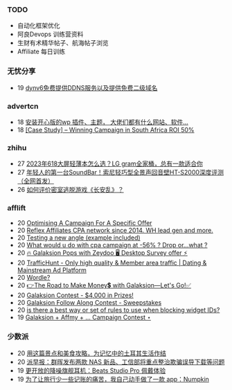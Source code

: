 ### TODO
-  自动化框架优化
-  阿良Devops 训练营资料
-  生财有术精华帖子、航海帖子浏览
-  Affiliate 每日训练

### 无忧分享
<!-- ruyo:START -->
-  19 [dynv6免费提供DDNS服务以及提供免费二级域名](https://51.ruyo.net/18430.html)<!-- ruyo:END -->

### advertcn
<!-- advertcn:START -->
-  18 [安装开心版的wp 插件、主题， 大佬们都有什么网站、软件...](https://www.advertcn.com/forum.php?mod=viewthread&tid=111253)
-  18 [[Case Study] – Winning Campaign in South Africa ROI 50%](https://www.advertcn.com/forum.php?mod=viewthread&tid=111251)<!-- advertcn:END -->

### zhihu
<!-- zhihu:START -->
-  27 [2023年618大屏轻薄本怎么选？LG gram全家桶，总有一款适合你](http://zhuanlan.zhihu.com/p/632641888?utm_campaign=rss&utm_medium=rss&utm_source=rss&utm_content=title)
-  27 [年轻人的第一台SoundBar！索尼轻巧型全景声回音壁HT-S2000深度评测（全网首发）](http://zhuanlan.zhihu.com/p/630990296?utm_campaign=rss&utm_medium=rss&utm_source=rss&utm_content=title)
-  26 [如何评价密室逃脱游戏《长安乱》？](http://www.zhihu.com/question/563950552/answer/3045961312?utm_campaign=rss&utm_medium=rss&utm_source=rss&utm_content=title)<!-- zhihu:END -->

### afflift
<!-- afflift:START -->
-  20 [Optimising A Campaign For A Specific Offer](https://afflift.com/f/threads/optimising-a-campaign-for-a-specific-offer.11318/)
-  20 [Reflex Affiliates CPA network since 2014. WH lead gen and more.](https://afflift.com/f/threads/reflex-affiliates-cpa-network-since-2014-wh-lead-gen-and-more.7190/)
-  20 [Testing a new angle &lpar;example included&rpar;](https://afflift.com/f/threads/testing-a-new-angle-example-included.11316/)
-  20 [What would u do with cpa campaign at -56% ? Drop or...what ?](https://afflift.com/f/threads/what-would-u-do-with-cpa-campaign-at-56-drop-or-what.11310/)
-  20 [🔥 Galaksion Pops with Zeydoo 🖥️ Desktop Survey offer ⚡](https://afflift.com/f/threads/%F0%9F%94%A5-galaksion-pops-with-zeydoo-%F0%9F%96%A5%EF%B8%8F-desktop-survey-offer-%E2%9A%A1.11285/)
-  20 [TrafficHunt - Only high quality &amp; Member area traffic | Dating &amp; Mainstream Ad Platform](https://afflift.com/f/threads/traffichunt-only-high-quality-member-area-traffic-dating-mainstream-ad-platform.10862/)
-  20 [Wordle?](https://afflift.com/f/threads/wordle.8222/)
-  20 [👉The Road to Make Money💲 with Galaksion—Let&#39;s Go!✅](https://afflift.com/f/threads/%F0%9F%91%89the-road-to-make-money%F0%9F%92%B2-with-galaksion%E2%80%94lets-go-%E2%9C%85.11303/)
-  20 [Galaksion Contest - $4,000 in Prizes!](https://afflift.com/f/threads/galaksion-contest-4-000-in-prizes.11219/)
-  20 [Galaksion Follow Along Contest - Sweepstakes](https://afflift.com/f/threads/galaksion-follow-along-contest-sweepstakes.11314/)
-  20 [is there a best way or set of rules to use when blocking widget IDs?](https://afflift.com/f/threads/is-there-a-best-way-or-set-of-rules-to-use-when-blocking-widget-ids.11317/)
-  19 [Galaksion + Affmy + ...  Campaign Contest ⋆](https://afflift.com/f/threads/galaksion-affmy-campaign-contest-%E2%8B%86.11225/)<!-- afflift:END -->

### 少数派
<!-- sspai:START -->
-  20 [用这篇景点和美食攻略，为记忆中的土耳其生活作结](https://sspai.com/post/81040)
-  20 [派早报：群晖发布两款 NAS 新品、工信部将重点整治欺骗误导下载等问题](https://sspai.com/post/81312)
-  19 [更开放的降噪旗舰耳机：Beats Studio Pro 佩戴体验](https://sspai.com/post/81293)
-  19 [为了让旅行少一些记账的痛苦，我自己动手做了一款 app：Numpkin](https://sspai.com/post/80961)<!-- sspai:END -->
